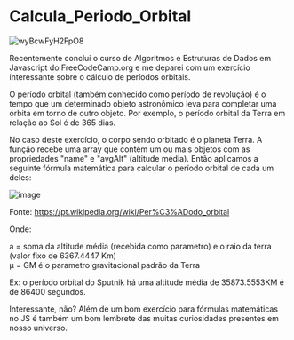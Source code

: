 # Calcula_Periodo_Orbital

![wyBcwFyH2FpO8](https://user-images.githubusercontent.com/79663457/132573249-41a1418e-ec51-41e3-a325-b11b733d42c2.gif)


Recentemente conclui o curso de Algoritmos e Estruturas de Dados em Javascript do FreeCodeCamp.org e me deparei com um exercício interessante sobre o cálculo de períodos orbitais.

O período orbital (também conhecido como período de revolução) é o tempo que um determinado objeto astronômico leva para completar uma órbita em torno de outro objeto. Por exemplo, o período orbital da Terra em relação ao Sol é de 365 dias.

No caso deste exercício, o corpo sendo orbitado é o planeta Terra. A função recebe uma array que contém um ou mais objetos com as propriedades "name" e "avgAlt" (altitude média). Então aplicamos a seguinte fórmula matemática para calcular o período orbital de cada um deles:

![image](https://user-images.githubusercontent.com/79663457/132568668-fb3a3307-f6a0-46c9-a7ae-69325a3f345d.png)

Fonte: https://pt.wikipedia.org/wiki/Per%C3%ADodo_orbital

Onde:

a = soma da altitude média (recebida como parametro) e o raio da terra (valor fixo de 6367.4447 Km)<br>
μ = GM é o parametro gravitacional padrão da Terra

Ex: o período orbital do Sputnik há uma altitude média de 35873.5553KM é de 86400 segundos.

Interessante, não? Além de um bom exercício para fórmulas matemáticas no JS é também um bom lembrete das muitas curiosidades presentes em nosso universo.


